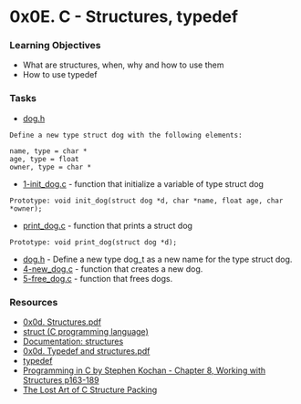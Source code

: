 # 0x0E. C - Structures, typedef

### Learning Objectives

- What are structures, when, why and how to use them
- How to use typedef

### Tasks

- [dog.h](dog.h)

```shell
Define a new type struct dog with the following elements:

name, type = char *
age, type = float
owner, type = char *

```
- [1-init_dog.c](1-init_dog.c) - function that initialize a variable of type struct dog
```shell
Prototype: void init_dog(struct dog *d, char *name, float age, char *owner);
```
- [print_dog.c](print_dog.c) - function that prints a struct dog
```shell
Prototype: void print_dog(struct dog *d);
```
- [dog.h](dog.h) - Define a new type dog_t as a new name for the type struct dog.
- [4-new_dog.c](4-new_dog.c) -  function that creates a new dog.
- [5-free_dog.c](5-free_dog.c) - function that frees dogs.


### Resources

- [0x0d. Structures.pdf](https://holbertonintranet.s3.amazonaws.com/uploads/misc/2021/1/6eb80c79c99f6125450a0dc11b300d46238d1a5a.pdf?X-Amz-Algorithm=AWS4-HMAC-SHA256&X-Amz-Credential=AKIARDDGGGOUWMNL5ANN%2F20210719%2Fus-east-1%2Fs3%2Faws4_request&X-Amz-Date=20210719T230427Z&X-Amz-Expires=86400&X-Amz-SignedHeaders=host&X-Amz-Signature=b20fe87ea6aa3f6c25ac5944d9bc0b645d0d8e8be4413933c598ebc81bc10172)
- [struct (C programming language)](https://en.wikipedia.org/wiki/Struct_(C_programming_language))
- [Documentation: structures](https://github.com/holbertonschool/Betty/wiki/Documentation:-Data-structures)
- [0x0d. Typedef and structures.pdf](https://holbertonintranet.s3.amazonaws.com/uploads/misc/2021/1/c8ff3e6f7202be7fa489a584e41d005504a07c23.pdf?X-Amz-Algorithm=AWS4-HMAC-SHA256&X-Amz-Credential=AKIARDDGGGOUWMNL5ANN%2F20210719%2Fus-east-1%2Fs3%2Faws4_request&X-Amz-Date=20210719T230610Z&X-Amz-Expires=86400&X-Amz-SignedHeaders=host&X-Amz-Signature=5fce76fa9ea6896e0bf67cede5454eff8fb60b606fe67bfebf99286deb551888)
- [typedef](https://publications.gbdirect.co.uk//c_book/chapter8/typedef.html)
- [Programming in C by Stephen Kochan - Chapter 8, Working with Structures p163-189](http://index-of.es/C++/Programming%20in%20C%203rd%20edition%20by%20Stephen%20G.%20Kochan.pdf)
- [The Lost Art of C Structure Packing ](http://www.catb.org/esr/structure-packing/)